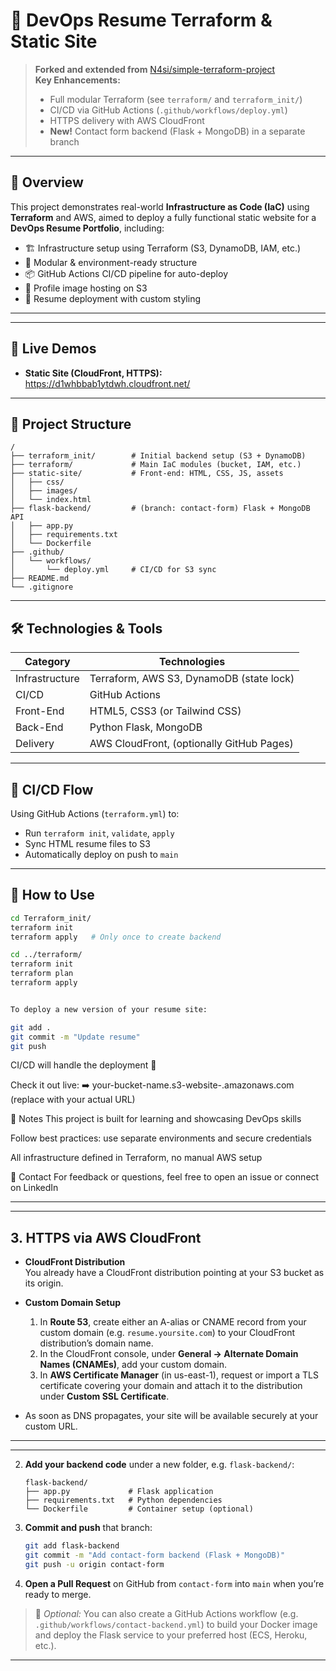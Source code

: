 # 🚀 DevOps Resume Terraform & Static Site

> **Forked and extended from** [N4si/simple-terraform-project](https://github.com/N4si/simple-terraform-project)  
> **Key Enhancements:**  
> - Full modular Terraform (see `terraform/` and `terraform_init/`)  
> - CI/CD via GitHub Actions (`.github/workflows/deploy.yml`)  
> - HTTPS delivery with AWS CloudFront  
> - **New!** Contact form backend (Flask + MongoDB) in a separate branch

---

## 🚀 Overview

This project demonstrates real-world **Infrastructure as Code (IaC)** using **Terraform** and AWS, aimed to deploy a fully functional static website for a **DevOps Resume Portfolio**, including:

- 🏗️ Infrastructure setup using Terraform (S3, DynamoDB, IAM, etc.)
- 📂 Modular & environment-ready structure
- 📦 GitHub Actions CI/CD pipeline for auto-deploy
- 📸 Profile image hosting on S3
- 💼 Resume deployment with custom styling

---

---

## 🔗 Live Demos

- **Static Site (CloudFront, HTTPS):**  
  https://d1whbbab1ytdwh.cloudfront.net/  


---

## 📁 Project Structure


```text
/
├── terraform_init/        # Initial backend setup (S3 + DynamoDB)
├── terraform/             # Main IaC modules (bucket, IAM, etc.)
├── static-site/           # Front-end: HTML, CSS, JS, assets
│   ├── css/
│   ├── images/
│   └── index.html
├── flask-backend/         # (branch: contact-form) Flask + MongoDB API
│   ├── app.py
│   ├── requirements.txt
│   └── Dockerfile
├── .github/
│   └── workflows/
│       └── deploy.yml     # CI/CD for S3 sync
├── README.md
└── .gitignore
```

---
## 🛠️ Technologies & Tools

|   Category    |            Technologies                |
|---------------|----------------------------------------|
| Infrastructure| Terraform, AWS S3, DynamoDB (state lock)
|    CI/CD      | GitHub Actions                         |
|  Front-End    | HTML5, CSS3 (or Tailwind CSS)          |
|   Back-End    | Python Flask, MongoDB                  |
|   Delivery    | AWS CloudFront, (optionally GitHub Pages)
---

## 🔄 CI/CD Flow

Using GitHub Actions (`terraform.yml`) to:
- Run `terraform init`, `validate`, `apply`
- Sync HTML resume files to S3
- Automatically deploy on push to `main`

---

## 🧪 How to Use

```bash
cd Terraform_init/
terraform init
terraform apply   # Only once to create backend

cd ../terraform/
terraform init
terraform plan
terraform apply


To deploy a new version of your resume site:

git add .
git commit -m "Update resume"
git push
```

CI/CD will handle the deployment 🎉

Check it out live:
➡️ your-bucket-name.s3-website-<region>.amazonaws.com
(replace with your actual URL)


📌 Notes
This project is built for learning and showcasing DevOps skills

Follow best practices: use separate environments and secure credentials

All infrastructure defined in Terraform, no manual AWS setup

📮 Contact
For feedback or questions, feel free to open an issue or connect on LinkedIn


---


---

## 3. HTTPS via AWS CloudFront

- **CloudFront Distribution**  
  You already have a CloudFront distribution pointing at your S3 bucket as its origin.

- **Custom Domain Setup**  
  1. In **Route 53**, create either an A-alias or CNAME record from your custom domain (e.g. `resume.yoursite.com`) to your CloudFront distribution’s domain name.  
  2. In the CloudFront console, under **General → Alternate Domain Names (CNAMEs)**, add your custom domain.  
  3. In **AWS Certificate Manager** (in us-east-1), request or import a TLS certificate covering your domain and attach it to the distribution under **Custom SSL Certificate**.

- As soon as DNS propagates, your site will be available securely at your custom URL.

---


---

2. **Add your backend code** under a new folder, e.g. `flask-backend/`:
   ```
   flask-backend/
   ├── app.py             # Flask application
   ├── requirements.txt   # Python dependencies
   └── Dockerfile         # Container setup (optional)
   ```
3. **Commit and push** that branch:
   ```bash
   git add flask-backend
   git commit -m "Add contact-form backend (Flask + MongoDB)"
   git push -u origin contact-form
   ```
4. **Open a Pull Request** on GitHub from `contact-form` into `main` when you’re ready to merge.  

> 🔧 _Optional:_ You can also create a GitHub Actions workflow (e.g. `.github/workflows/contact-backend.yml`) to build your Docker image and deploy the Flask service to your preferred host (ECS, Heroku, etc.).

---
